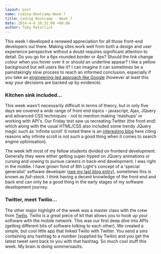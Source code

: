 ```yaml
---
layout: post
name: Coding-Bootcamp-Week-7
title: Coding Bootcamp - Week 7
date: 2014-4-8 18:31:00 +00:00
author: Toby Retallick
---
```


This week I developed a renewed appreciation for all those front-end developers out there. Making sites work well from both a design and user experience perspective without a doubt requires significant attention to detail. Do you go for a 6px rounded border or 4px? Should the link change colour when you hover over it or should an underline appear? I like a yellow background but will users like it? I can imagine it can sometimes be a painstakingly slow process to reach an informed conclusion, especially if you take an [engineering-led approach like Google](http://www.theguardian.com/technology/2014/feb/05/why-google-engineers-designers) (however at least this way your decisions are backed up by evidence).

### Kitchen sink included...
This week wasn't necessarily difficult in terms of theory, but in only five days we covered a *wide* range of front end topics - javascript, Ajax, JQuery and advanced CSS techniques - not to mention making 'mashups' or working with API's. Our Friday test saw us recreating Twitter (the front end) which along with the usual HTML/CSS also included some trendy JQuery magic such as 'infinite scroll' (I noted there is an [interesting blog](http://www.zdnet.com/google-tries-to-save-the-web-from-the-curse-of-infinite-scrolling-7000026900/) here citing reasons why infinite scroll is not such a good thing when it comes to search engine optimisation).

The week left most of my fellow students divided on frontend development. Generally they were either getting super-hyped on JQuery animations or cursing and vowing to pursue careers in back-end development. I was right in the middle. I have grown fond of 8th Light's concept of a 'special generalist' software developer ([see my last blog entry]({<1>}![](/content/images/2014/Apr/elvis_sg.jpg))), sometimes this is known as *full-stack*. I think having a decent knowledge of the front end and back end can only be a good thing in the early stages of my software development journey.

### Twitter, meet Twilio...
The other major highlight of the week was a master class with the crew from [Twilio](https://www.twilio.com). Twilio is a great piece of kit that allows you to hook up your software with the mobile network. This was our first deep dive into APIs (getting different bits of software tolking to each other). We created a simple, but cool little app that linked Twilio with Twitter. You send a sms containing any hashtag to a number (supplied by Twilio) and you get the latest tweet sent back to you with that hashtag. So much cool stuff this week. My brain is doing sommersaults.
